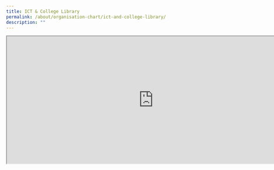 ```yaml
---
title: ICT & College Library
permalink: /about/organisation-chart/ict-and-college-library/
description: ""
---
```

<iframe src="https://docs.google.com/document/d/e/2PACX-1vS0G0JFMP197BemLbFafCSd3XFnbPVJZ5wyldkl7VEei9oE73eDKvTyyHB8ACM1NxzSpuc0mtLuxmQu/pub?embedded=true" width=800px height=350px scrolling="no"></iframe>